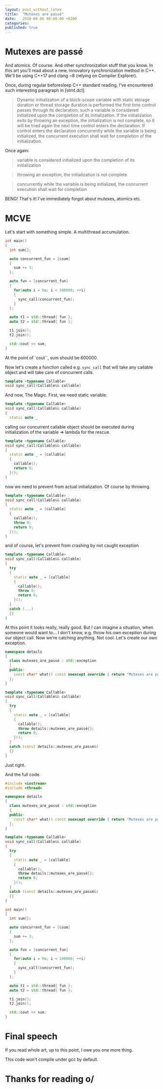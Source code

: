```yaml
---
layout: post_without_latex
title:  "Mutexes are passé"
date:   2018-08-06 00:00:00 +0200
categories: 
published: true
---
```


# Mutexes are passé

And atomics. Of course. And other synchronization stuff that you know. In this art you'll read about a new, innovatory synchronization method in C++. We'll be using C++17 and clang ~8 (relying on Compiler Explorer).

Once, during regular beforesleep C++ standard reading, I've encountered such interesting paragraph in [stmt.dcl]:

> Dynamic initialization of a block-scope variable with static storage duration or thread storage duration is performed the first time control passes through its declaration; such a variable is considered initialized upon the completion of its initialization. If the initialization exits by throwing an exception, the initialization is not complete, so it will be tried again the next time control enters the declaration. If control enters the declaration concurrently while the variable is being initialized, the concurrent execution shall wait for completion of the initialization.

Once again:

> variable is considered initialized upon the completion of its initialization

> throwing an exception, the initialization is not complete

> concurrently while the variable is being initialized, the concurrent execution shall wait for completion

BENG! That's it! I've immediately forgot about mutexes, atomics etc.


# MCVE

Let's start with something simple. A multithread accumulation.


```cpp
int main()
{
  int sum{};

  auto concurrent_fun = [&sum]
  {
    sum += 3;
  };

  auto fun = [concurrent_fun]
  {
    for(auto i = 0u; i < 100000; ++i)
    {
      sync_call(concurrent_fun);
    }
  };

  auto t1 = std::thread{ fun };
  auto t2 = std::thread{ fun };

  t1.join();
  t2.join();

  std::cout << sum;
}
```

At the point of `cout``, sum should be 600000.

Now let's create a function called e.g. `sync_call` that will take any callable object and will take care of concurrent calls.

```cpp
template <typename Callable>
void sync_call(Callable&& callable)
```

And now, The Magic. First, we need static variable.

```cpp
template <typename Callable>
void sync_call(Callable&& callable)
{
  static auto _ 
```

calling our concurrent callable object should be executed during initialization of the variable => lambda for the rescue.


```cpp
template <typename Callable>
void sync_call(Callable&& callable)
{
  static auto _ = [callable]
  {
    callable();
    return 0;
  }();
}
```

now we need to prevent from actual initialization. Of course by throwing.

```cpp
template <typename Callable>
void sync_call(Callable&& callable)
{
  static auto _ = [callable]
  {
    callable();
    throw 0;
    return 0;
  }();
}
```

and of course, let's prevent from crashing by not caught exception

```cpp
template <typename Callable>
void sync_call(Callable&& callable)
{
  try
  {
    static auto _ = [callable]
    {
      callable();
      throw 0;
      return 0;
    }();
  }
  catch (...)
  {}
}
```

At this point it looks really, really good. But I can imagine a situation, when someone would want to... I don't know, e.g. throw his own exception during our object call. Now we're catching anything. Not cool. Let's create our own exception.

```cpp
namespace details
{
  class mutexes_are_passé : std::exception
  {
  public:
    const char* what() const noexcept override { return "Mutexes are passe"; }
  };
}

template <typename Callable>
void sync_call(Callable&& callable)
{
  try
  {
    static auto _ = [callable]
    {
      callable();
      throw details::mutexes_are_passé{};
      return 0;
    }();
  }
  catch (const details::mutexes_are_passé&)
  {}
}

```

Just right.

And the full code.

```cpp
#include <iostream>
#include <thread>

namespace details
{
  class mutexes_are_passé : std::exception
  {
  public:
    const char* what() const noexcept override { return "Mutexes are passé"; }
  };
}

template <typename Callable>
void sync_call(Callable&& callable)
{
  try
  {
    static auto _ = [callable]
    {
      callable();
      throw details::mutexes_are_passé{};
      return 0;
    }();
  }
  catch (const details::mutexes_are_passé&)
  {}
}

int main()
{
  int sum{};

  auto concurrent_fun = [&sum]
  {
    sum += 3;
  };

  auto fun = [concurrent_fun]
  {
    for(auto i = 0u; i < 100000; ++i)
    {
      sync_call(concurrent_fun);
    }
  };

  auto t1 = std::thread{ fun };
  auto t2 = std::thread{ fun };

  t1.join();
  t2.join();

  std::cout << sum;
}
```

# Final speech

If you read whole art, up to this point, I owe you one more thing.

This code won't compile under gcc by default.



# Thanks for reading o/
